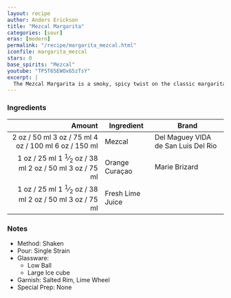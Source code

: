 ```yaml
---
layout: recipe
author: Anders Erickson
title: "Mezcal Margarita"
categories: [sour]
eras: [modern]
permalink: "/recipe/margarita_mezcal.html"
iconfile: margarita_mezcal
stars: 0
base_spirits: "Mezcal"
youtube: "TP5T65EWOx65zTsY"
excerpt: |
  The Mezcal Margarita is a smoky, spicy twist on the classic margarita, swapping out tequila for mezcal.
---
```


### Ingredients

| Amount | Ingredient       | Brand                               |
| -----: | ---------------- | ----------------------------------- |
|   <span class="onex active">2 oz  / 50 ml</span> <span class="onehalfx">3 oz  / 75 ml</span> <span class="twox">4 oz  / 100 ml</span> <span class="threex">6 oz  / 150 ml</span>| Mezcal           | Del Maguey VIDA de San Luis Del Rio |
|   <span class="onex active">1 oz  / 25 ml</span> <span class="onehalfx">1 <sup>1</sup>&frasl;<sub>2</sub> oz  / 38 ml</span> <span class="twox">2 oz  / 50 ml</span> <span class="threex">3 oz  / 75 ml</span>| Orange Curaçao   | Marie Brizard                       |
|   <span class="onex active">1 oz  / 25 ml</span> <span class="onehalfx">1 <sup>1</sup>&frasl;<sub>2</sub> oz  / 38 ml</span> <span class="twox">2 oz  / 50 ml</span> <span class="threex">3 oz  / 75 ml</span>| Fresh Lime Juice |

### Notes

- Method: Shaken
- Pour: Single Strain
- Glassware:
  - Low Ball
  - Large Ice cube
- Garnish: Salted Rim, Lime Wheel
- Special Prep: None

    
<script type="application/ld+json">
{
  "@context": "https://schema.org",
  "@type": "Recipe",
  "author": "{{ page.author }}",
  "description": "{{ page.excerpt }}",
  "image": "{% for ingredient in site.data[page.iconfile].images.ingredient limit: 1 %}{{ ingredient.url }}{% endfor %}",
  "recipeIngredient": [
    "  2 oz Mezcal          ",
  "  1 oz Orange Curaçao  "],
  "name": "{{ page.title }}",
  "recipeInstructions": "
- Method: Shaken
- Pour: Single Strain
- Glassware:
  - Low Ball
  - Large Ice cube
- Garnish: Salted Rim, Lime Wheel
- Special Prep: None
",
  "recipeYield": "1 cocktail"
}
</script>

    